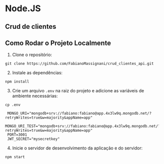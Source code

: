 # Node.JS

## Crud de clientes

## Como Rodar o Projeto Localmente

1. Clone o repositório:

```
git clone https://github.com/FabianoMassignani/crud_clientes_api.git
```

2. Instale as dependências:

```
npm install
```

3. Crie um arquivo `.env` na raiz do projeto e adicione as variáveis de ambiente necessárias:

```
cp .env
```

```
 MONGO_URI="mongodb+srv://fabiano:fabiano@app.4x3lw9q.mongodb.net/?retryWrites=true&w=majority&appName=app"
 MONGO_URI_TEST="mongodb+srv://fabiano:fabiano@app.4x3lw9q.mongodb.net/?retryWrites=true&w=majority&appName=app"
 PORT=3001
 JWT_SECRET="mysecretkey"
```

4. Inicie o servidor de desenvolvimento da aplicação e do servidor:

```
npm start
```
